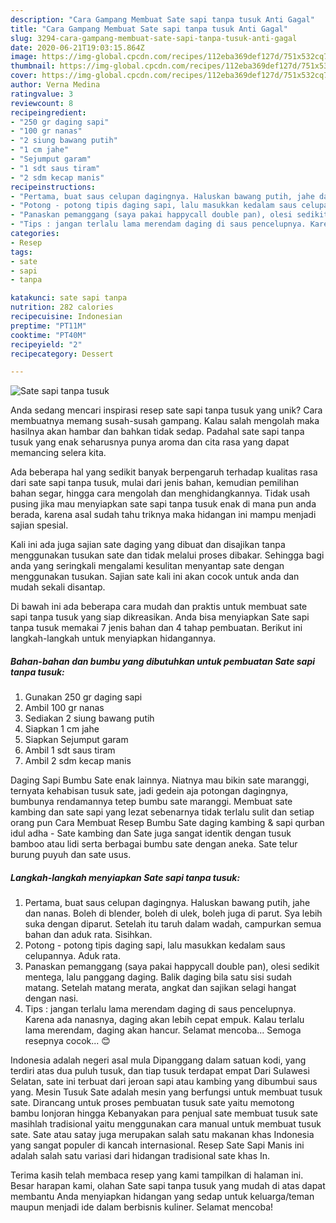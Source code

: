 ```yaml
---
description: "Cara Gampang Membuat Sate sapi tanpa tusuk Anti Gagal"
title: "Cara Gampang Membuat Sate sapi tanpa tusuk Anti Gagal"
slug: 3294-cara-gampang-membuat-sate-sapi-tanpa-tusuk-anti-gagal
date: 2020-06-21T19:03:15.864Z
image: https://img-global.cpcdn.com/recipes/112eba369def127d/751x532cq70/sate-sapi-tanpa-tusuk-foto-resep-utama.jpg
thumbnail: https://img-global.cpcdn.com/recipes/112eba369def127d/751x532cq70/sate-sapi-tanpa-tusuk-foto-resep-utama.jpg
cover: https://img-global.cpcdn.com/recipes/112eba369def127d/751x532cq70/sate-sapi-tanpa-tusuk-foto-resep-utama.jpg
author: Verna Medina
ratingvalue: 3
reviewcount: 8
recipeingredient:
- "250 gr daging sapi"
- "100 gr nanas"
- "2 siung bawang putih"
- "1 cm jahe"
- "Sejumput garam"
- "1 sdt saus tiram"
- "2 sdm kecap manis"
recipeinstructions:
- "Pertama, buat saus celupan dagingnya. Haluskan bawang putih, jahe dan nanas. Boleh di blender, boleh di ulek, boleh juga di parut. Sya lebih suka dengan diparut. Setelah itu taruh dalam wadah, campurkan semua bahan dan aduk rata. Sisihkan."
- "Potong - potong tipis daging sapi, lalu masukkan kedalam saus celupannya. Aduk rata."
- "Panaskan pemanggang (saya pakai happycall double pan), olesi sedikit mentega, lalu panggang daging. Balik daging bila satu sisi sudah matang. Setelah matang merata, angkat dan sajikan selagi hangat dengan nasi."
- "Tips : jangan terlalu lama merendam daging di saus pencelupnya. Karena ada nanasnya, daging akan lebih cepat empuk. Kalau terlalu lama merendam, daging akan hancur. Selamat mencoba... Semoga resepnya cocok... 😊"
categories:
- Resep
tags:
- sate
- sapi
- tanpa

katakunci: sate sapi tanpa 
nutrition: 282 calories
recipecuisine: Indonesian
preptime: "PT11M"
cooktime: "PT40M"
recipeyield: "2"
recipecategory: Dessert

---
```



![Sate sapi tanpa tusuk](https://img-global.cpcdn.com/recipes/112eba369def127d/751x532cq70/sate-sapi-tanpa-tusuk-foto-resep-utama.jpg)

Anda sedang mencari inspirasi resep sate sapi tanpa tusuk yang unik? Cara membuatnya memang susah-susah gampang. Kalau salah mengolah maka hasilnya akan hambar dan bahkan tidak sedap. Padahal sate sapi tanpa tusuk yang enak seharusnya punya aroma dan cita rasa yang dapat memancing selera kita.

Ada beberapa hal yang sedikit banyak berpengaruh terhadap kualitas rasa dari sate sapi tanpa tusuk, mulai dari jenis bahan, kemudian pemilihan bahan segar, hingga cara mengolah dan menghidangkannya. Tidak usah pusing jika mau menyiapkan sate sapi tanpa tusuk enak di mana pun anda berada, karena asal sudah tahu triknya maka hidangan ini mampu menjadi sajian spesial.

Kali ini ada juga sajian sate daging yang dibuat dan disajikan tanpa menggunakan tusukan sate dan tidak melalui proses dibakar. Sehingga bagi anda yang seringkali mengalami kesulitan menyantap sate dengan menggunakan tusukan. Sajian sate kali ini akan cocok untuk anda dan mudah sekali disantap.


Di bawah ini ada beberapa cara mudah dan praktis untuk membuat sate sapi tanpa tusuk yang siap dikreasikan. Anda bisa menyiapkan Sate sapi tanpa tusuk memakai 7 jenis bahan dan 4 tahap pembuatan. Berikut ini langkah-langkah untuk menyiapkan hidangannya.

<!--inarticleads1-->

##### Bahan-bahan dan bumbu yang dibutuhkan untuk pembuatan Sate sapi tanpa tusuk:

1. Gunakan 250 gr daging sapi
1. Ambil 100 gr nanas
1. Sediakan 2 siung bawang putih
1. Siapkan 1 cm jahe
1. Siapkan Sejumput garam
1. Ambil 1 sdt saus tiram
1. Ambil 2 sdm kecap manis


Daging Sapi Bumbu Sate enak lainnya. Niatnya mau bikin sate maranggi, ternyata kehabisan tusuk sate, jadi gedein aja potongan dagingnya, bumbunya rendamannya tetep bumbu sate maranggi. Membuat sate kambing dan sate sapi yang lezat sebenarnya tidak terlalu sulit dan setiap orang pun Cara Membuat Resep Bumbu Sate daging kambing &amp; sapi qurban idul adha - Sate kambing dan Sate juga sangat identik dengan tusuk bamboo atau lidi serta berbagai bumbu sate dengan aneka. Sate telur burung puyuh dan sate usus. 

<!--inarticleads2-->

##### Langkah-langkah menyiapkan Sate sapi tanpa tusuk:

1. Pertama, buat saus celupan dagingnya. Haluskan bawang putih, jahe dan nanas. Boleh di blender, boleh di ulek, boleh juga di parut. Sya lebih suka dengan diparut. Setelah itu taruh dalam wadah, campurkan semua bahan dan aduk rata. Sisihkan.
1. Potong - potong tipis daging sapi, lalu masukkan kedalam saus celupannya. Aduk rata.
1. Panaskan pemanggang (saya pakai happycall double pan), olesi sedikit mentega, lalu panggang daging. Balik daging bila satu sisi sudah matang. Setelah matang merata, angkat dan sajikan selagi hangat dengan nasi.
1. Tips : jangan terlalu lama merendam daging di saus pencelupnya. Karena ada nanasnya, daging akan lebih cepat empuk. Kalau terlalu lama merendam, daging akan hancur. Selamat mencoba... Semoga resepnya cocok... 😊


Indonesia adalah negeri asal mula Dipanggang dalam satuan kodi, yang terdiri atas dua puluh tusuk, dan tiap tusuk terdapat empat Dari Sulawesi Selatan, sate ini terbuat dari jeroan sapi atau kambing yang dibumbui saus yang. Mesin Tusuk Sate adalah mesin yang berfungsi untuk membuat tusuk sate. Dirancang untuk proses pembuatan tusuk sate yaitu memotong bambu lonjoran hingga Kebanyakan para penjual sate membuat tusuk sate masihlah tradisional yaitu menggunakan cara manual untuk membuat tusuk sate. Sate atau satay juga merupakan salah satu makanan khas Indonesia yang sangat populer di kancah internasional. Resep Sate Sapi Manis ini adalah salah satu variasi dari hidangan tradisional sate khas In. 

Terima kasih telah membaca resep yang kami tampilkan di halaman ini. Besar harapan kami, olahan Sate sapi tanpa tusuk yang mudah di atas dapat membantu Anda menyiapkan hidangan yang sedap untuk keluarga/teman maupun menjadi ide dalam berbisnis kuliner. Selamat mencoba!
